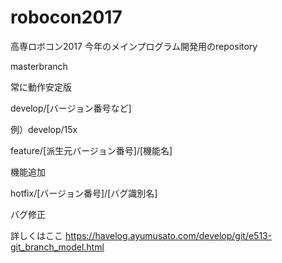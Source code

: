 # robocon2017
高専ロボコン2017
今年のメインプログラム開発用のrepository

masterbranch

常に動作安定版


develop/[バージョン番号など]

例）develop/15x



feature/[派生元バージョン番号]/[機能名]

機能追加



hotfix/[バージョン番号]/[バグ識別名] 

バグ修正



詳しくはここ
https://havelog.ayumusato.com/develop/git/e513-git_branch_model.html
